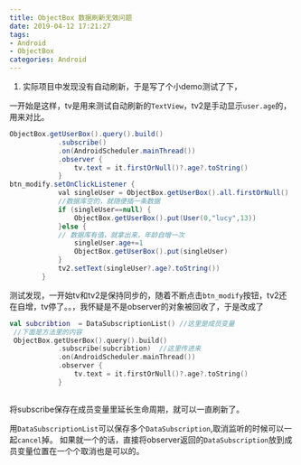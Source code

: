 ```yaml
---
title: ObjectBox 数据刷新无效问题
date: 2019-04-12 17:21:27
tags: 
- Android
- ObjectBox
categories: Android
---
```


1. 实际项目中发现没有自动刷新，于是写了个小demo测试了下，

一开始是这样，tv是用来测试自动刷新的`TextView`，tv2是手动显示`user.age`的，用来对比。
```java
ObjectBox.getUserBox().query().build()
            .subscribe()
            .on(AndroidScheduler.mainThread())
            .observer {
                tv.text = it.firstOrNull()?.age?.toString()
            }
btn_modify.setOnClickListener {
            val singleUser = ObjectBox.getUserBox().all.firstOrNull()
            //数据库空的，就随便插一条数据
            if (singleUser==null) {
                ObjectBox.getUserBox().put(User(0,"lucy",13))
            }else {
            // 数据库有值，就拿出来，年龄自增一次
                singleUser.age+=1
                ObjectBox.getUserBox().put(singleUser)
            }
            tv2.setText(singleUser?.age?.toString())
        }
```
测试发现，一开始tv和tv2是保持同步的，随着不断点击`btn_modify`按钮，tv2还在自增，tv停了。。，我怀疑是不是observer的对象被回收了，于是改成了
```kotlin
val subcribtion  = DataSubscriptionList() //这里是成员变量
 //下面是方法里的内容
 ObjectBox.getUserBox().query().build()
            .subscribe(subcribtion)  //这里传进来
            .on(AndroidScheduler.mainThread())
            .observer {
                tv.text = it.firstOrNull()?.age?.toString()
            }
            
```
将subscribe保存在成员变量里延长生命周期，就可以一直刷新了。

用`DataSubscriptionList`可以保存多个`DataSubscription`,取消监听的时候可以一起`cancel`掉。
如果就一个的话，直接将observer返回的`DataSubscription`放到成员变量位置在一个个取消也是可以的。
